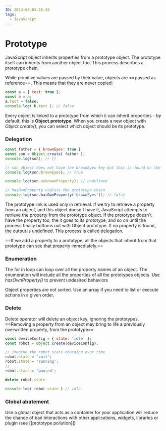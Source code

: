 ```yaml
---
ID: 2024-08-03-15:39
tags:
  - JavaScript
---
```

# Prototype

JavaScript object inherits properties from a prototype object. The prototype itself can inherits from another object too. This process describes a prototype chain.

While primitive values are passed by their value, objects are ==passed as reference==. This means that they are never copied:

```JavaScript
const a = { test: true };
const b = a;
a.test = false;
console.log( b.test ); // false
```

Every object is linked to a prototype from which it can inherit properties - by default, this is **Object.prototype**. When you create a new object with *Object.create(),* you can select which object should be its prototype.

### Delegation

```JavaScript
const father = { brownEyes: true }
const son = Object.create( father );
console.log(son); // {}

// son object does not have the brownEyes key but this is found on the prototype object (father)
console.log(son.brownEyes); // true

console.log(son.unknownProperty); // undefined

// hasOwnProperty neglets the prototype chain
console.log(son.hasOwnProperty('brownEyes')); // false

```

The prototype link is used only in retrieval. If we try to retrieve a property from an object, and this object doesn't have it, JavaScript attempts to retrieve the property from the prototype object. If the prototype doesn't have the property too, the it goes to its prototype, and so on until the process finally bottoms out with Object.prototype. If no property is found, the output is undefined. This process is called delegation.

==If we add a property to a prototype, all the objects that inherit from that prototype can see that property immediately.==

### Enumeration

The for in loop can loop over all the property names of an object. The enumeration will include all the properties of all the prototypes objects. Use *hasOwnProperty()* to prevent undesired behaviors

Object properties are not sorted. Use an array if you need to list or execute actions in a given order.

### Delete

Delete operator will delete an object key, ignoring the prototypes. ==Removing a property from an object may bring to life a previously overwritten property, from the prototype==


```JavaScript
const deviceConfig = { state: 'idle' };
const robot = Object.create(deviceConfig);

// imagine the robot state changing over time
robot.state = 'init';
robot.state = 'running';
// ...
robot.state = 'paused';

delete robot.state

console.log( robot.state ) // idle
```

### Global abatement

Use a global object that acts as a container for your application will reduce the chance of bad interactions with other applications, widgets, libraries or plugin (see [[prototype pollution]])
